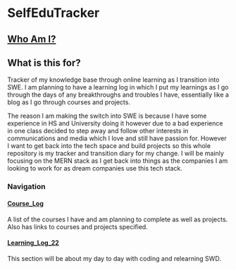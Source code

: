 # SelfEduTracker

## [Who Am I?](https://github.com/rulerrobin/rulerrobin)

## What is this for?

Tracker of my knowledge base through online learning as I transition into SWE. I am planning to have a learning log in which I put my learnings as I go through the days of any breakthroughs and troubles I have, essentially like a blog as I go through courses and projects. 

The reason I am making the switch into SWE is because I have some experience in HS and University doing it however due to a bad experience in one class decided to step away and follow other interests in communications and media which I love and still have passion for. However I want to get back into the tech space and build projects so this whole repository is my tracker and transition diary for my change. I will be mainly focusing on the MERN stack as I get back into things as the companies I am looking to work for as dream companies use this tech stack. 

### Navigation

#### [Course_Log](https://github.com/rulerrobin/SelfEduTracker/blob/main/Course_Log.md)

A list of the courses I have and am planning to complete as well as projects. Also has links to courses and projects specified.

#### [Learning_Log_22](https://github.com/rulerrobin/SelfEduTracker/blob/main/Learning_Log2022.md)

This section will be about my day to day with coding and relearning SWD. 
